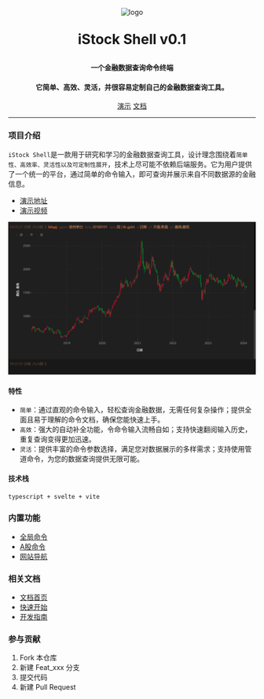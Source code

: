 <p align="center">
	<img alt="logo" src="https://istock.red/shell/logo120.png">
</p>
<h1 align="center" style="margin: 30px 0 30px; font-weight: bold;">iStock Shell v0.1</h1>
<h4 align="center">一个金融数据查询命令终端</h4>
<h4 align="center">它简单、高效、灵活，并很容易定制自己的金融数据查询工具。</h4>
<p align="center">
	<a href="https://istock.red/shell" target="_blank">演示</a> 
    <a href="https://istock.red/" target="_blank">文档</a> 
</p>

---

### 项目介绍

`iStock Shell`是一款用于研究和学习的金融数据查询工具，设计理念围绕着`简单性、高效率、灵活性以及可定制性展开`，技术上尽可能不依赖后端服务。它为用户提供了一个统一的平台，通过简单的命令输入，即可查询并展示来自不同数据源的金融信息。

- [演示地址](https://istock.red/shell)
- [演示视频](https://cdn.istock.red/video/istock%20shell%E6%BC%94%E7%A4%BA.mp4)

![效果图](./docs/public/static/效果图.jpg)

#### 特性

- `简单`：通过直观的命令输入，轻松查询金融数据，无需任何复杂操作；提供全面且易于理解的命令文档，确保您能快速上手。
- `高效`：强大的自动补全功能，令命令输入流畅自如；支持快速翻阅输入历史，重复查询变得更加迅速。
- `灵活`：提供丰富的命令参数选择，满足您对数据展示的多样需求；支持使用管道命令，为您的数据查询提供无限可能。

#### 技术栈

`typescript + svelte + vite`

### 内置功能

- [全局命令](https://istock.red/use/command/)
- [A股命令](https://istock.red/use/command/)
- [网站导航](https://istock.red/use/command/)

### 相关文档

- [文档首页](https://istock.red/)
- [快速开始](https://istock.red/use/quick-start/easy-to-use.html)
- [开发指南](https://istock.red/develop/command/knowledge.html)

### 参与贡献

1.  Fork 本仓库
2.  新建 Feat_xxx 分支
3.  提交代码
4.  新建 Pull Request
